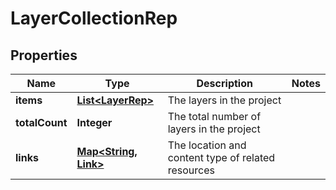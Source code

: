 

# LayerCollectionRep


## Properties

| Name | Type | Description | Notes |
|------------ | ------------- | ------------- | -------------|
|**items** | [**List&lt;LayerRep&gt;**](LayerRep.md) | The layers in the project |  |
|**totalCount** | **Integer** | The total number of layers in the project |  |
|**links** | [**Map&lt;String, Link&gt;**](Link.md) | The location and content type of related resources |  |



